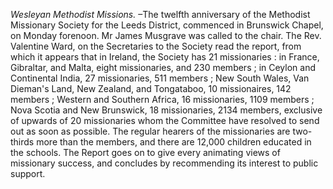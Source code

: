 *Wesleyan Methodist Missions.* –The twelfth anniversary of the Methodist Missionary Society for the Leeds District, commenced in Brunswick Chapel, on Monday forenoon. Mr James Musgrave was called to the chair. The Rev. Valentine Ward, on the Secretaries to the Society read the report, from which it appears that in Ireland, the Society has 21 missionaries : in France, Gibraltar, and Malta, eight missionaries, and 230 members ; in Ceylon and Continental India, 27 missionaries, 511 members ; New South Wales, Van Dieman's Land, New Zealand, and Tongataboo, 10 missionaires, 142 members ; Western and Southern Africa, 16 missionaries, 1109 members ; Nova Scotia and New Brunswick, 18 missionaries, 2134 members, exclusive of upwards of 20 missionaries whom the Committee have resolved to send out as soon as possible. The regular hearers of the missionaries are two-thirds more than the members, and there are 12,000 children educated in the schools. The Report goes on to give every animating views of missionary success, and concludes by recommending its interest to public support.